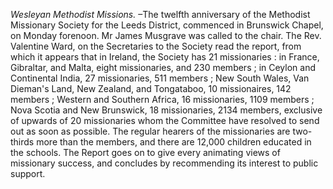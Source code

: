 *Wesleyan Methodist Missions.* –The twelfth anniversary of the Methodist Missionary Society for the Leeds District, commenced in Brunswick Chapel, on Monday forenoon. Mr James Musgrave was called to the chair. The Rev. Valentine Ward, on the Secretaries to the Society read the report, from which it appears that in Ireland, the Society has 21 missionaries : in France, Gibraltar, and Malta, eight missionaries, and 230 members ; in Ceylon and Continental India, 27 missionaries, 511 members ; New South Wales, Van Dieman's Land, New Zealand, and Tongataboo, 10 missionaires, 142 members ; Western and Southern Africa, 16 missionaries, 1109 members ; Nova Scotia and New Brunswick, 18 missionaries, 2134 members, exclusive of upwards of 20 missionaries whom the Committee have resolved to send out as soon as possible. The regular hearers of the missionaries are two-thirds more than the members, and there are 12,000 children educated in the schools. The Report goes on to give every animating views of missionary success, and concludes by recommending its interest to public support.